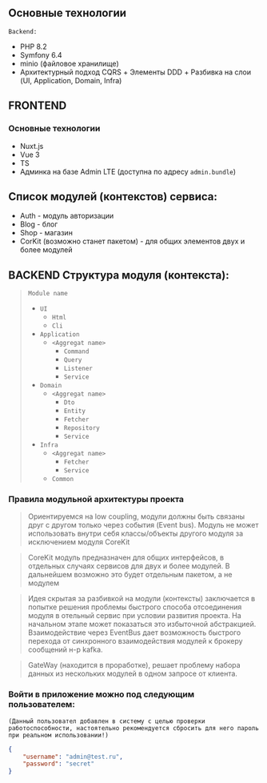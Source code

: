 ## Основные технологии
`Backend:`
- PHP 8.2
- Symfony 6.4
- minio (файловое хранилище)
- Архитектурный подход CQRS + Элементы DDD + Разбивка на слои (UI, Application, Domain, Infra)

## FRONTEND
### Основные технологии
- Nuxt.js
- Vue 3
- TS
- Админка на базе Admin LTE (доступна по адресу `admin.bundle`)

## Список модулей (контекстов) сервиса:
- Auth - модуль авторизации
- Blog - блог
- Shop - магазин
- CorKit (возможно станет пакетом) - для общих элементов двух и более модулей

## BACKEND Структура модуля (контекста):
> `Module name`  
> - `UI`
>   - `Html`
>   - `Cli`
> - `Application`
>   - `<Aggregat name>`
>     - `Command`
>     - `Query`
>     - `Listener`
>     - `Service`
> - `Domain`
>   - `<Aggregat name>`
>     - `Dto`
>     - `Entity`
>     - `Fetcher`
>     - `Repository`
>     - `Service`
> - `Infra`
>   - `<Aggregat name>`
>     - `Fetcher`
>     - `Service`
>   - `Common`

### Правила модульной архитектуры проекта
> Ориентируемся на low coupling, модули должны быть связаны друг с другом только через события (Event bus). Модуль не может использовать внутри себя классы/объекты другого модуля за исключением модуля CoreKit

> CoreKit модуль предназначен для общих интерфейсов, в отдельных случаях сервисов для двух и более модулей. В дальнейшем возможно это будет отдельным пакетом, а не модулем

> Идея скрытая за разбивкой на модули (контексты) заключается в попытке решения проблемы быстрого способа отсоединения модуля в отельный сервис при условии развития проекта. На начальном этапе может показаться это избыточной абстракцией. Взаимодействие через EventBus дает возможность быстрого перехода от синхронного взаимодействия модулей к брокеру сообщений н-р kafka.

> GateWay (находится в проработке), решает проблему набора данных из нескольких модулей в одном запросе от клиента.

### Войти в приложение можно под следующим пользователем:  
`(Данный пользовател добавлен в систему с целью проверки работоспособности, настоятельно рекомендуется сбросить для него пароль при реальном использовании!)`

```json
{
    "username": "admin@test.ru",
    "password": "secret"
}
```


